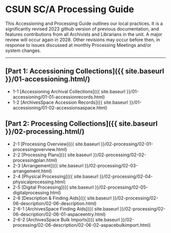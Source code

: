 # CSUN SC/A Processing Guide

This Accessioning and Processing Guide outlines our local practices. It is a significantly revised 2023 github version of previous documentation, and features contributions from all Archivists and Librarians in the unit. A major review will occur again in 2028. Other revisions may occur before then, in response to issues discussed at monthly Processing Meetings and/or system changes.

***

## [Part 1: Accessioning Collections]({{ site.baseurl }}/01-accessioning.html/)
- 1-1     [Accessioning Archival Collections]({{ site.baseurl }}/01-accessioning/01-01-accessionrecords.html)
- 1-2     [ArchivesSpace Accession Records]({{ site.baseurl }}/01-accessioning/01-02-accessionsaspace.html)  

## [Part 2: Processing Collections]({{ site.baseurl }}/02-processing.html/)
- 2-1     [Processing Overview]({{ site.baseurl }}/02-processing/02-01-processingoverview.html)
- 2-2     [Processing Plans]({{ site.baseurl }}/02-processing/02-02-processingplan.html)
- 2-3     [Arrangement]({{ site.baseurl }}/02-processing/02-03-arrangement.html)
- 2-4     [Physical Processing]({{ site.baseurl }}/02-processing/02-04-physicalprocessing.html)
- 2-5     [Digital Processing]({{ site.baseurl }}/02-processing/02-05-digitalprocessing.html)
- 2-6     [Description & Finding Aids]({{ site.baseurl }}/02-processing/02-06-description/02-06-description.html)
- 2-6-1   [ArchivesSpace Finding Aids]({{ site.baseurl }}/02-processing/02-06-description/02-06-01-aspaceentry.html)
- 2-6-2   [ArchivesSpace Bulk Imports]({{ site.baseurl }}/02-processing/02-06-description/02-06-02-aspacebulkimport.html)

